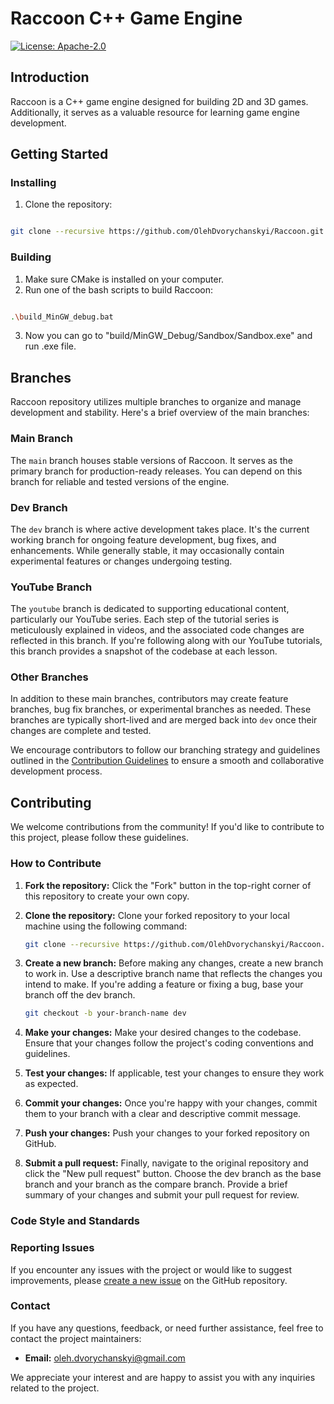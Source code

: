 # Raccoon C++ Game Engine

[![License: Apache-2.0](https://img.shields.io/badge/License-Apache%202.0-blue.svg)](https://opensource.org/licenses/Apache-2.0)

## Introduction

Raccoon is a C++ game engine designed for building 2D and 3D games. Additionally, it serves as a valuable resource for learning game engine development.

## Getting Started

### Installing
  
1. Clone the repository:

```bash

git clone --recursive https://github.com/OlehDvorychanskyi/Raccoon.git

```
    
### Building

1. Make sure CMake is installed on your computer.
2. Run one of the bash scripts to build Raccoon:

```bash

.\build_MinGW_debug.bat

```
3. Now you can go to "build/MinGW_Debug/Sandbox/Sandbox.exe" and run .exe file. 

## Branches

Raccoon repository utilizes multiple branches to organize and manage development and stability. Here's a brief overview of the main branches:

### Main Branch

The `main` branch houses stable versions of Raccoon. It serves as the primary branch for production-ready releases. You can depend on this branch for reliable and tested versions of the engine.

### Dev Branch

The `dev` branch is where active development takes place. It's the current working branch for ongoing feature development, bug fixes, and enhancements. While generally stable, it may occasionally contain experimental features or changes undergoing testing.

### YouTube Branch

The `youtube` branch is dedicated to supporting educational content, particularly our YouTube series. Each step of the tutorial series is meticulously explained in videos, and the associated code changes are reflected in this branch. If you're following along with our YouTube tutorials, this branch provides a snapshot of the codebase at each lesson.

### Other Branches

In addition to these main branches, contributors may create feature branches, bug fix branches, or experimental branches as needed. These branches are typically short-lived and are merged back into `dev` once their changes are complete and tested.

We encourage contributors to follow our branching strategy and guidelines outlined in the [Contribution Guidelines](#contributing) to ensure a smooth and collaborative development process.

## Contributing 

We welcome contributions from the community! If you'd like to contribute to this project, please follow these guidelines.

### How to Contribute

1. **Fork the repository:** Click the "Fork" button in the top-right corner of this repository to create your own copy.

2. **Clone the repository:** Clone your forked repository to your local machine using the following command:
    ```bash
    git clone --recursive https://github.com/OlehDvorychanskyi/Raccoon.git
    ```
    
3. **Create a new branch:** Before making any changes, create a new branch to work in. Use a descriptive branch name that reflects the changes you intend to make. If you're adding a feature or fixing a bug, base your branch off the dev branch.
    ```bash
    git checkout -b your-branch-name dev
    ```

4. **Make your changes:** Make your desired changes to the codebase. Ensure that your changes follow the project's coding conventions and guidelines.

5. **Test your changes:** If applicable, test your changes to ensure they work as expected.

6. **Commit your changes:** Once you're happy with your changes, commit them to your branch with a clear and descriptive commit message.

7. **Push your changes:** Push your changes to your forked repository on GitHub.

8. **Submit a pull request:** Finally, navigate to the original repository and click the "New pull request" button. Choose the dev branch as the base branch and your branch as the compare branch. Provide a brief summary of your changes and submit your pull request for review.

### Code Style and Standards

### Reporting Issues
If you encounter any issues with the project or would like to suggest improvements, please [create a new issue](https://github.com/OlehDvorychanskyi/Raccoon/issues/new)  on the GitHub repository.

### Contact
If you have any questions, feedback, or need further assistance, feel free to contact the project maintainers:

- **Email:** [oleh.dvorychanskyi@gmail.com](mailto:oleh.dvorychanskyi@gmail.com)

We appreciate your interest and are happy to assist you with any inquiries related to the project.